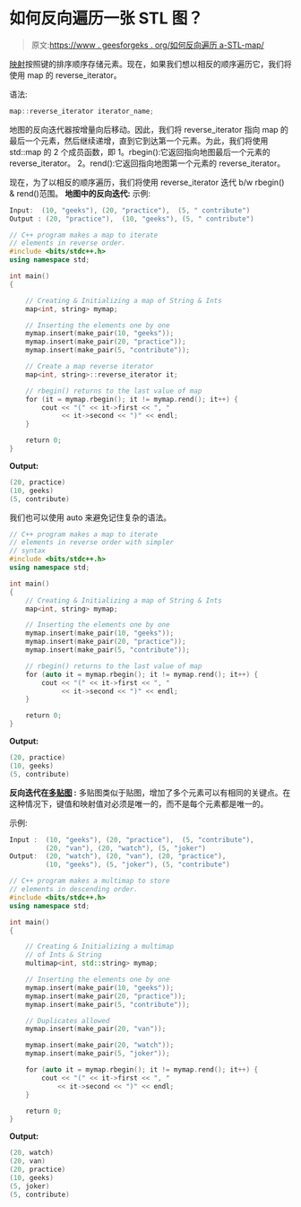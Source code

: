 # 如何反向遍历一张 STL 图？

> 原文:[https://www . geesforgeks . org/如何反向遍历 a-STL-map/](https://www.geeksforgeeks.org/how-to-traverse-a-stl-map-in-reverse-direction/)

[映射](https://www.geeksforgeeks.org/map-associative-containers-the-c-standard-template-library-stl/)按照键的排序顺序存储元素。现在，如果我们想以相反的顺序遍历它，我们将使用 map 的 reverse_iterator。

语法:

```cpp
map::reverse_iterator iterator_name;

```

地图的反向迭代器按增量向后移动。因此，我们将 reverse_iterator 指向 map 的最后一个元素，然后继续递增，直到它到达第一个元素。为此，我们将使用 std::map 的 2 个成员函数，即
1。rbegin():它返回指向地图最后一个元素的 reverse_iterator。
2。rend():它返回指向地图第一个元素的 reverse_iterator。

现在，为了以相反的顺序遍历，我们将使用 reverse_iterator 迭代 b/w rbegin() & rend()范围。
**地图中的反向迭代:**
示例:

```cpp
Input:  (10, "geeks"), (20, "practice"),  (5, " contribute")
Output : (20, "practice"),  (10, "geeks"), (5, " contribute")

```

```cpp
// C++ program makes a map to iterate
// elements in reverse order.
#include <bits/stdc++.h>
using namespace std;

int main()
{

    // Creating & Initializing a map of String & Ints
    map<int, string> mymap;

    // Inserting the elements one by one
    mymap.insert(make_pair(10, "geeks"));
    mymap.insert(make_pair(20, "practice"));
    mymap.insert(make_pair(5, "contribute"));

    // Create a map reverse iterator
    map<int, string>::reverse_iterator it;

    // rbegin() returns to the last value of map
    for (it = mymap.rbegin(); it != mymap.rend(); it++) {
        cout << "(" << it->first << ", " 
             << it->second << ")" << endl;
    }

    return 0;
}
```

**Output:**

```cpp
(20, practice)
(10, geeks)
(5, contribute)

```

我们也可以使用 auto 来避免记住复杂的语法。

```cpp
// C++ program makes a map to iterate
// elements in reverse order with simpler
// syntax
#include <bits/stdc++.h>
using namespace std;

int main()
{
    // Creating & Initializing a map of String & Ints
    map<int, string> mymap;

    // Inserting the elements one by one
    mymap.insert(make_pair(10, "geeks"));
    mymap.insert(make_pair(20, "practice"));
    mymap.insert(make_pair(5, "contribute"));

    // rbegin() returns to the last value of map
    for (auto it = mymap.rbegin(); it != mymap.rend(); it++) {
        cout << "(" << it->first << ", " 
             << it->second << ")" << endl;
    }

    return 0;
}
```

**Output:**

```cpp
(20, practice)
(10, geeks)
(5, contribute)

```

**反向迭代在[多贴图](https://www.geeksforgeeks.org/multimap-associative-containers-the-c-standard-template-library-stl/) :**
多贴图类似于贴图，增加了多个元素可以有相同的关键点。在这种情况下，键值和映射值对必须是唯一的，而不是每个元素都是唯一的。

示例:

```cpp
Input :  (10, "geeks"), (20, "practice"),  (5, "contribute"), 
         (20, "van"), (20, "watch"), (5, "joker")
Output:  (20, "watch"), (20, "van"), (20, "practice"), 
         (10, "geeks"), (5, "joker"), (5, "contribute")

```

```cpp
// C++ program makes a multimap to store
// elements in descending order.
#include <bits/stdc++.h>
using namespace std;

int main()
{

    // Creating & Initializing a multimap 
    // of Ints & String
    multimap<int, std::string> mymap;

    // Inserting the elements one by one
    mymap.insert(make_pair(10, "geeks"));
    mymap.insert(make_pair(20, "practice"));
    mymap.insert(make_pair(5, "contribute"));

    // Duplicates allowed
    mymap.insert(make_pair(20, "van")); 

    mymap.insert(make_pair(20, "watch"));
    mymap.insert(make_pair(5, "joker"));

    for (auto it = mymap.rbegin(); it != mymap.rend(); it++) {
        cout << "(" << it->first << ", " 
            << it->second << ")" << endl;
    }

    return 0;
}
```

**Output:**

```cpp
(20, watch)
(20, van)
(20, practice)
(10, geeks)
(5, joker)
(5, contribute)

```